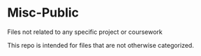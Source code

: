 # Misc-Public
Files not related to any specific project or coursework

This repo is intended for files that are not otherwise categorized. 
